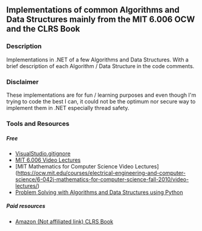 ## Implementations of common Algorithms and Data Structures mainly from the MIT 6.006 OCW and the CLRS Book

### Description
Implementations in .NET of a few Algorithms and Data Structures. With a brief description of each Algorithm / Data Structure in the code comments.

### Disclaimer
These implementations are for fun / learning purposes and even though I'm trying to code the best I can, it could not be the optimum nor secure way to implement them in .NET especially thread safety.

### Tools and Resources
##### Free
* [VisualStudio.gitignore](https://github.com/github/gitignore/blob/master/VisualStudio.gitignore)
* [MIT 6.006 Video Lectures](https://ocw.mit.edu/courses/electrical-engineering-and-computer-science/6-006-introduction-to-algorithms-fall-2011/lecture-videos/)
* [MIT Mathematics for Computer Science Video Lectures] (https://ocw.mit.edu/courses/electrical-engineering-and-computer-science/6-042j-mathematics-for-computer-science-fall-2010/video-lectures/)
* [Problem Solving with Algorithms and Data Structures using Python](http://interactivepython.org/runestone/static/pythonds/index.html)

##### Paid resources
* [Amazon (Not affiliated link) CLRS Book](https://www.amazon.com/Introduction-Algorithms-3rd-MIT-Press/dp/0262033844/)